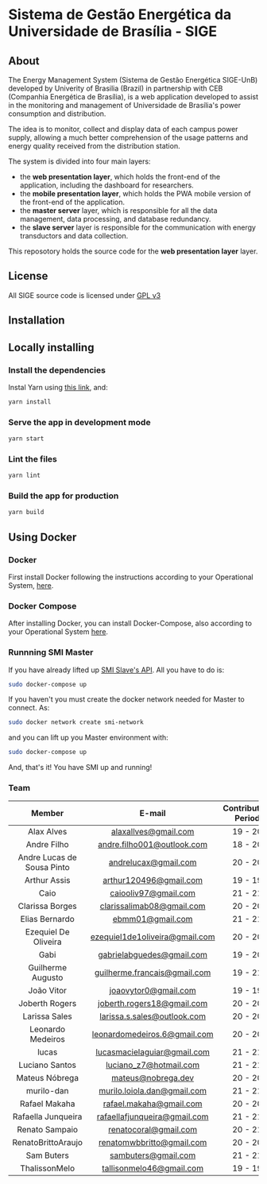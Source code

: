 # Sistema de Gestão Energética da Universidade de Brasília - SIGE

## About

The Energy Management System (Sistema de Gestão Energética SIGE-UnB) developed by Univerity of Brasilia (Brazil) in partnership with CEB (Companhia Energética de Brasília), is a web application developed to assist in the monitoring and management of Universidade de Brasília's power consumption and distribution.

The idea is to monitor, collect and display data of each campus power supply, allowing a much better comprehension of the usage patterns and energy quality received from the distribution station.

The system is divided into four main layers:

- the **web presentation layer**, which holds the front-end of the application, including the dashboard for researchers.
- the **mobile presentation layer**, which holds the PWA mobile version of the front-end of the application.
- the **master server** layer, which is responsible for all the data management, data processing, and database redundancy.
- the **slave server** layer is responsible for the communication with energy transductors and data collection.

This reposotory holds the source code for the **web presentation layer** layer.

## License

All SIGE source code is licensed under [GPL v3](https://gitlab.com/lappis-unb/projects/SMI/smi-front/-/blob/development/LICENSE)

## Installation

## Locally installing

### Install the dependencies

Instal Yarn using [this link](https://yarnpkg.com/lang/pt-br/docs/install/#debian-stable), and:

```bash
yarn install
```

### Serve the app in development mode

```bash
yarn start
```

### Lint the files

```bash
yarn lint
```

### Build the app for production

```bash
yarn build
```

## Using Docker

### Docker

First install Docker following the instructions according to your Operational System, [here](https://docs.docker.com/install/).

### Docker Compose

After installing Docker, you can install Docker-Compose, also according to your Operational System [here](https://docs.docker.com/compose/install/).

### Runnning SMI Master

If you have already lifted up [SMI Slave's API](https://gitlab.com/lappis-unb/projects/SMI/smi-slave). All you have to do is:

``` bash
sudo docker-compose up
```
If you haven't you must create the docker network needed for Master to connect. As:


``` bash
sudo docker network create smi-network
```

and you can lift up you Master environment with:

``` bash
sudo docker-compose up
```

And, that's it! You have SMI up and running!

### Team

|        Member       |            E-mail            |     Contribution Period      |
|:-------------------:|:----------------------------:|:----------------------------:|
|   	Alax Alves    | 	alaxallves@gmail.com   	|	        19 - 20           	|
|	Andre Filho	|	andre.filho001@outlook.com	|	18	-	20	|
|	Andre Lucas de Sousa Pinto	|	andrelucax@gmail.com	|	20	-	20	|
|	Arthur Assis	|	arthur120496@gmail.com	|	19	-	19	|
|	Caio	|	caiooliv97@gmail.com	|	21	-	21	|
|	Clarissa Borges	|	clarissalimab08@gmail.com	|	20	-	20	|
|	Elias Bernardo	|	ebmm01@gmail.com	|	21	-	21	|
|	Ezequiel De Oliveira	|	ezequiel1de1oliveira@gmail.com	|	20	-	20	|
|	Gabi	|	gabrielabguedes@gmail.com	|	19	-	20	|
|	Guilherme Augusto	|	guilherme.francais@gmail.com	|	19	-	21	|
|	João Vitor	|	joaovytor0@gmail.com	|	19	-	19	|
|	Joberth Rogers	|	joberth.rogers18@gmail.com	|	20	-	20	|
|	Larissa Sales	|	larissa.s.sales@outlook.com	|	20	-	20	|
|	Leonardo Medeiros	|	leonardomedeiros.6@gmail.com	|	20	-	20	|
|	lucas	|	lucasmacielaguiar@gmail.com	|	21	-	21	|
|	Luciano Santos	|	luciano_z7@hotmail.com	|	21	-	21	|
|	Mateus Nóbrega	|	mateus@nobrega.dev	|	20	-	20	|
|	murilo-dan	|	murilo.loiola.dan@gmail.com	|	21	-	21	|
|	Rafael Makaha	|	rafael.makaha@gmail.com	|	20	-	20	|
|	Rafaella Junqueira	|	rafaellafjunqueira@gmail.com	|	21	-	21	|
|	Renato Sampaio	|	renatocoral@gmail.com	|	20	-	21	|
|	RenatoBrittoAraujo	|	renatomwbbritto@gmail.com	|	20	-	20	|
|	Sam Buters	|	sambuters@gmail.com	|	21	-	21	|
|	ThalissonMelo	|	tallisonmelo46@gmail.com	|	19	-	19	|
